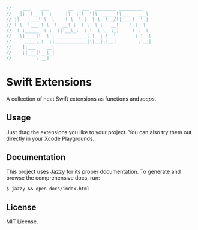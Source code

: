 ```swift
//    ___    ___       __   ___  ________ _________
//  _|\  \__|\  \     |\  \|\  \|\  _____\\___   ___\
// |\   ____\ \  \    \ \  \ \  \ \  \__/\|___ \  \_|
// \ \  \___|\ \  \  __\ \  \ \  \ \   __\    \ \  \
//  \ \_____  \ \  \|\__\_\  \ \  \ \  \_|     \ \  \
//   \|____|\  \ \____________\ \__\ \__\       \ \__\
//     ____\_\  \|____________|\|__|\|__|        \|__|
//    |\___    __\
//    \|___|\__\_|
//         \|__|
```

# Swift Extensions

A collection of neat Swift extensions as functions and _rocps_.

## Usage

Just drag the extensions you like to your project. You can also try them out directly in your Xcode Playgrounds.

## Documentation

This project uses [Jazzy] for its proper documentation. To generate and browse the comprehensive docs, run:

`$ jazzy && open docs/index.html`

[Jazzy]: https://github.com/realm/jazzy

## License

MIT License.
